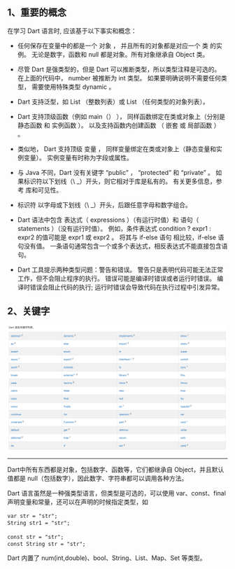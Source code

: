 ## 1、重要的概念
在学习 Dart 语言时, 应该基于以下事实和概念：

* 任何保存在变量中的都是一个 对象 ， 并且所有的对象都是对应一个 类 的实例。 无论是数字，函数和 null 都是对象。所有对象继承自 Object 类。

* 尽管 Dart 是强类型的，但是 Dart 可以推断类型，所以类型注释是可选的。 在上面的代码中， number 被推断为 int 类型。 如果要明确说明不需要任何类型， 需要使用特殊类型 dynamic 。

* Dart 支持泛型，如 List <int> （整数列表）或 List <dynamic> （任何类型的对象列表）。

* Dart 支持顶级函数（例如 main（） ）， 同样函数绑定在类或对象上（分别是 静态函数 和 实例函数 ）。 以及支持函数内创建函数 （ 嵌套 或 局部函数 ） 。

* 类似地， Dart 支持顶级 变量 ， 同样变量绑定在类或对象上（静态变量和实例变量）。 实例变量有时称为字段或属性。

* 与 Java 不同，Dart 没有关键字 “public” ， “protected” 和 “private” 。 如果标识符以下划线（\ _）开头，则它相对于库是私有的。 有关更多信息，参考 库和可见性。

* 标识符 以字母或下划线（\ _）开头，后跟任意字母和数字组合。

* Dart 语法中包含 表达式（ expressions ）（有运行时值）和 语句（ statements ）（没有运行时值）。 例如，条件表达式 condition ? expr1 : expr2 的值可能是 expr1 或 expr2 。 将其与 if-else 语句 相比较，if-else 语句没有值。 一条语句通常包含一个或多个表达式，相反表达式不能直接包含语句。

* Dart 工具提示两种类型问题：警告和错误。 警告只是表明代码可能无法正常工作，但不会阻止程序的执行。 错误可能是编译时错误或者运行时错误。 编译时错误会阻止代码的执行; 运行时错误会导致代码在执行过程中引发异常。

## 2、关键字

![](../images/ch2/dart-keywords.png)

---

Dart中所有东西都是对象，包括数字、函数等，它们都继承自 Object，并且默认值都是 null（包括数字），因此数字、字符串都可以调用各种方法。

Dart 语言虽然是一种强类型语言，但类型是可选的，可以使用 var、const、final 声明变量和常量，还可以在声明的时候指定类型，如

```
var str = "str";
String str1 = "str";

const str = "str";
const String str = "str";
```

Dart 内置了 num(int,double)、bool、String、List、Map、Set 等类型。